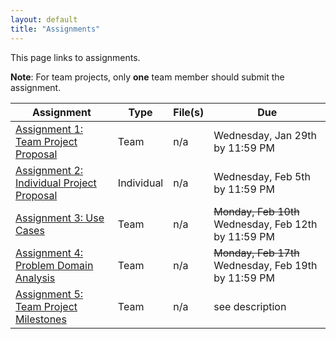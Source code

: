 ```yaml
---
layout: default
title: "Assignments"
---
```


This page links to assignments.

**Note**: For team projects, only **one** team member should submit the assignment.

Assignment | Type | File(s) | Due
---------- | ---- | ------- | ---
[Assignment 1: Team Project Proposal](assign01.html) | Team | n/a | Wednesday, Jan 29th by 11:59 PM
[Assignment 2: Individual Project Proposal](assign02.html) | Individual | n/a | Wednesday, Feb 5th by 11:59 PM
[Assignment 3: Use Cases](assign03.html) | Team | n/a | <strike>Monday, Feb 10th</strike> Wednesday, Feb 12th by 11:59 PM
[Assignment 4: Problem Domain Analysis](assign04.html) | Team | n/a | <strike>Monday, Feb 17th</strike> Wednesday, Feb 19th by 11:59 PM
[Assignment 5: Team Project Milestones](assign05.html) | Team | n/a | see description
